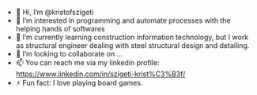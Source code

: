 - 👋 Hi, I’m @kristofszigeti
- 👀 I’m interested in programming and automate processes with the helping hands of softwares
- 🌱 I’m currently learning construction information technology, but I work as structural engineer dealing with steel structural design and detailing.
- 💞️ I’m looking to collaborate on ...
- 📫 You can reach me via my linkedin profile: https://www.linkedin.com/in/szigeti-krist%C3%B3f/
- ⚡ Fun fact: I love playing board games.

<!---
kristofszigeti/kristofszigeti is a ✨ special ✨ repository because its `README.md` (this file) appears on your GitHub profile.
You can click the Preview link to take a look at your changes.
--->
